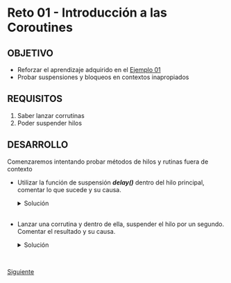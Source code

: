 # Reto 01 - Introducción a las Coroutines

## OBJETIVO 

- Reforzar el aprendizaje adquirido en el [Ejemplo 01](../Ejemplo-01)
- Probar suspensiones y bloqueos en contextos inapropiados

## REQUISITOS 

1. Saber lanzar corrutinas
2. Poder suspender hilos

## DESARROLLO

Comenzaremos intentando probar métodos de hilos y rutinas fuera de contexto


- Utilizar la función de suspensión ***delay()*** dentro del hilo principal, comentar lo que sucede y su causa.

	<details>
		<summary>Solución</summary>
		
	Nos arroja el siguiente error:

	> Suspend function 'delay' should be called only from a coroutine or another suspend function

	</details>

	</br>

- Lanzar una corrutina y dentro de ella, suspender el hilo por un segundo. Comentar el resultado y su causa.

	<details>
		<summary>Solución</summary>
	Al parecer, el thread principal no para, debido a que pese a que la corrutina se lanzó desde este, el hilo donde corre es otro, este hilo soporta muchas corrutinas.

	</details>

	
</br>

[Siguiente](../Ejemplo-02)
